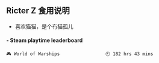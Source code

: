 ## Ricter Z 食用说明
- 喜欢猫猫，是个冇猫孤儿

<!-- steam-box start -->
#### - Steam playtime leaderboard
```text
🎮 World of Warships                 🕘 182 hrs 43 mins
```
<!-- Powered by https://github.com/YouEclipse/steam-box . -->
<!-- steam-box end -->
